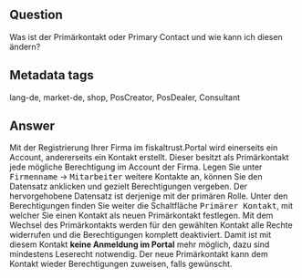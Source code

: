 ## Question

Was ist der Primärkontakt oder Primary Contact und wie kann ich diesen ändern?

## Metadata tags

lang-de, market-de, shop, PosCreator, PosDealer, Consultant

## Answer

Mit der Registrierung Ihrer Firma im fiskaltrust.Portal wird einerseits ein Account, andererseits ein Kontakt erstellt. Dieser besitzt als Primärkontakt jede mögliche Berechtigung im Account der Firma.
Legen Sie unter <kbd>Firmenname</kbd>  &rarr; <kbd>Mitarbeiter</kbd> weitere Kontakte an, können Sie den Datensatz anklicken und gezielt Berechtigungen vergeben. Der hervorgehobene Datensatz ist derjenige mit der primären Rolle.
Unter den Berechtigungen finden Sie weiter die Schaltfläche <kbd>Primärer Kontakt</kbd>, mit welcher Sie einen Kontakt als neuen Primärkontakt festlegen.
Mit dem Wechsel des Primärkontakts werden für den gewählten Kontakt alle Rechte widerrufen und die Berechtigungen komplett deaktiviert. Damit ist mit diesem Kontakt **keine Anmeldung im Portal** mehr möglich, dazu sind mindestens Leserecht notwendig. Der neue Primärkontakt kann dem Kontakt wieder Berechtigungen zuweisen, falls gewünscht.